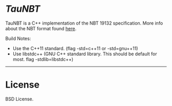 *TauNBT*
==========================
TauNBT is a C++ implementation of the NBT 19132 specification. More info about the NBT format found [here](http://www.minecraftwiki.net/wiki/NBT_format).


Build Notes:
* Use the C++11 standard. (flag -std=c++11 or -std=gnu++11)
* Use libstdc++ (GNU C++ standard library. This should be default for most. flag -stdlib=libstdc++)

--------------------------
License
==========================
BSD License.
